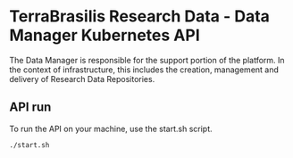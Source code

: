 # TerraBrasilis Research Data - Data Manager Kubernetes API
The Data Manager is responsible for the support portion of the platform. In the context of infrastructure, this includes the creation, management and delivery of Research Data Repositories.

## API run

To run the API on your machine, use the start.sh script.

```sh
./start.sh
```
